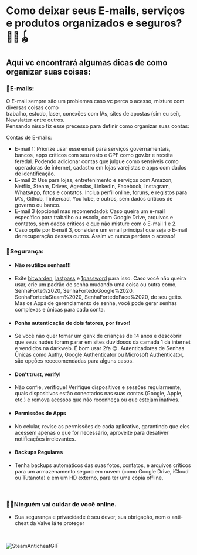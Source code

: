 # Como deixar seus E-mails, serviços e produtos organizados e seguros? 📩🛅🪀
## Aqui vc encontrará algumas dicas de como organizar suas coisas: 

### 📩E-mails: 

O E-mail sempre são um problemas caso vc perca o acesso, misture com diversas coisas como <br/>
trabalho, estudo, laser, conexões com IAs, sites de apostas (sim eu sei), Newslatter entre outros.<br/>
Pensando nisso fiz esse precesso para definir como organizar suas contas:

Contas de E-mails:
* E-mail 1: Priorize usar esse email para serviços governamentais, bancos, apps críticos com seu rosto e CPF como gov.br e receita feredal. Podendo adicionar contas que julgue como sensíveis como operadoras de internet, cadastro em lojas varejistas e apps com dados de identificação. 
* E-mail 2: Use para lojas, entretenimento e serviços com Amazon, Netflix, Steam, Drives, Agendas, LinkedIn, Facebook, Instagram, WhatsApp, fotos e contatos. Inclua perfil online, foruns, e registos para IA's, Github, Tinkercad, YouTube, e outros, sem dados críticos de governo ou banco.
* E-mail 3 (opcional mas recomendado): Caso queira um e-mail específico para trabalho ou escola, com Google Drive, arquivos e contatos, sem dados críticos e que não misture com o E-mail 1 e 2.
* Caso opite por E-mail 3, considere um email principal que seja o E-mail de recuperação desses outros. Assim vc nunca perdera o acesso! 

### 🔏Segurança:  

* #### Não reutilize senhas!!!
* Exite [bitwarden](https://bitwarden.com/), [lastpass](https://www.lastpass.com/) e [1password](https://1password.com/) para isso. Caso você não queira usar, crie um padrão de senha mudando uma coisa ou outra como, SenhaForte%2020, SenhaFortedoGoogle%2020, SenhaFortedaSteam%2020, SenhaFortedoFace%2020, de seu geito. Mas os Apps de gerenciamento de senha, você pode gerar senhas complexas e únicas para cada conta.
* #### Ponha autenticação de dois fatores, por favor!
* Se você não quer tomar um gank de crianças de 14 anos e descobrir que seus nudes foram parar em sites duvidosos da camada 1 da internet e vendidos na darkweb. É bom usar 2fa 😊. Autenticadores de Senhas Únicas como Authy, Google Authenticator ou Microsoft Authenticator, são opções rececomendadas para alguns casos. 
* #### Don't trust, verify!
* Não confie, verifique! Verifique dispositivos e sessões regularmente, quais dispositivos estão conectados nas suas contas (Google, Apple, etc.) e remova acessos que não reconheça ou que estejam inativos.
* #### Permissões de Apps
*  No celular, revise as permissões de cada aplicativo, garantindo que eles acessem apenas o que for necessário, aproveite para desativer notificações irrelevantes.
* #### Backups Regulares
* Tenha backups automáticos das suas fotos, contatos, e arquivos críticos para um armazenamento seguro em nuvem (como Google Drive, iCloud ou Tutanota) e em um HD externo, para ter uma cópia offline.
<br>

### 👨‍💻Ninguém vai cuidar de você online. 
* Sua segurança e privacidade é seu dever, sua obrigação, nem o anti-cheat da Valve iá te proteger
<br>

![SteamAnticheatGIF](https://github.com/user-attachments/assets/452b6509-4ee6-46b0-adf2-9f38b7f69045)

